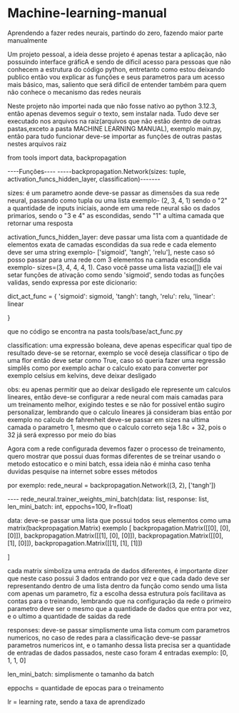 # Machine-learning-manual
Aprendendo a fazer redes  neurais, partindo do zero, fazendo maior parte manualmente

Um projeto pessoal, a ideia desse projeto é apenas testar a aplicação, não possuindo interface gráficA e sendo de díficil acesso para pessoas que não conhecem a estrutura do código python, entretanto como estou deixando publico então vou explicar as funções e seus parametros para um acesso mais básico, mas, saliento que será dificil de entender também para quem não conhece o mecanismo das redes neurais 



Neste projeto não importei nada que não fosse nativo ao python 3.12.3, então apenas devemos seguir o texto, sem instalar nada. Tudo deve ser executado nos arquivos na raiz(arquivos que não estão dentro de outras pastas,exceto  a pasta MACHINE LEARNING MANUAL), exemplo main.py, então para tudo funcionar deve-se importar as funções de outras pastas nestes arquivos raiz 

from tools import data, backpropagation

----Funções----
-----backpropagation.Network(sizes: tuple, activation_funcs_hidden_layer, classification)-------

sizes: é um parametro aonde deve-se passar as dimensões da sua rede neural, passando como tupla ou uma lista exemplo- (2, 3, 4, 1) sendo o "2" a quantidade de inputs iniciais, aonde em uma rede neural são os dados primarios, sendo o "3 e 4" as escondidas, sendo "1" a ultima camada que retornar uma resposta

activation_funcs_hidden_layer: deve passar uma lista com a quantidade de elementos exata de camadas escondidas da sua rede
e cada elemento deve ser uma string exemplo- ['sigmoid', 'tangh', 'relu'], neste caso só posso passar para uma 
rede com 3 elementos na camada escondida exemplo- sizes=(3, 4, 4, 4, 1). Caso você passe uma lista vazia([]) ele vai setar funções de ativação como sendo 'sigmoid', sendo todas as funções validas, sendo expressa por este dicionario:

dict_act_func = {
    'sigmoid': sigmoid,
    'tangh': tangh,
    'relu': relu,
    'linear': linear

}

que no código se encontra na pasta tools/base/act_func.py

classification: uma expressão boleana, deve apenas especificar qual tipo de resultado deve-se se retornar,
exemplo se você deseja classificar o tipo de uma flor então deve setar como True, caso só queria fazer uma regressão simplês como por exemplo achar o calculo exato para converter por exemplo celsius em kelvins, deve deixar desligado

obs: eu apenas permitir que ao deixar desligado ele represente um calculos lineares, então deve-se configurar a rede neural com mais camadas para um treinamento melhor, exigindo testes e se não for possivel então sugiro personalizar, lembrando que o calculo lineares já consideram bias então por exemplo no calculo de fahrenheit deve-se passar em sizes na ultima camada o parametro 1, mesmo que o calculo correto seja 1.8c + 32, pois o 32 já será expresso por meio do bias 

Agora com a rede configurada devemos fazer o processo de treinamento, quero mostrar que possui duas formas diferentes de se treinar usando o metodo estocatico e o mini batch, essa ideia não é minha caso tenha duvidas pesquise na internet sobre esses métodos

por exemplo: rede_neural = backpropagation.Network((3, 2), ['tangh'])

---- rede_neural.trainer_weights_mini_batch(data: list, response: list, len_mini_batch: int, eppochs=100, lr=float)

data: deve-se passar uma lista que possui todos seus elementos como uma matrix(backpropagation.Matrix) exemplo
[
        backpropagation.Matrix([[0], [0], [0]]),
        backpropagation.Matrix([[1], [0], [0]]),
        backpropagation.Matrix([[0], [1], [0]]),
        backpropagation.Matrix([[1], [1], [1]])

]

cada matrix simboliza uma entrada de dados diferentes, é importante dizer que neste caso possui 3 dados entrando por vez e que cada dado deve ser representando dentro de uma lista dentro da função como sendo uma lista com apenas um parametro, fiz a escolha dessa estrutura poís facilitava as contas para o treinando, lembrando que na configuração da rede o primeiro parametro deve ser o mesmo que a quantidade de dados que entra por vez, e o ultimo a quantidade de saidas da rede

responses: deve-se passar simplismente uma lista comum com parametros numericos, no caso de redes para a classificação deve-se passar parametros numericos int, e o tamanho dessa lista precisa ser a quantidade de entradas de dados passados, neste caso foram 4 entradas exemplo: [0, 1, 1, 0]

len_mini_batch: simplismente o tamanho da batch

eppochs = quantidade de epocas para o treinamento 

lr = learning rate, sendo a taxa de aprendizado 
